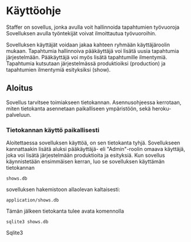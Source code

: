 # Käyttöohje

Staffer on sovellus, jonka avulla voit hallinnoida tapahtumien työvuoroja Sovelluksen avulla työntekijät voivat ilmoittautua työvuoroihin. 

Sovelluksen käyttäjät voidaan jakaa kahteen ryhmään käyttäjäroolin mukaan. Tapahtumia hallinnoiva pääkäyttäjä voi lisätä uusia tapahtumia järjestelmään. Pääkäyttäjä voi myös lisätä tapahtumille ilmentymiä. Tapahtumia kutsutaan järjestelmässä produktioiksi (production) ja tapahtumien ilmentymiä esityksiksi (show).

## Aloitus

Sovellus tarvitsee toimiakseen tietokannan. Asennusohjeessa kerrotaan, miten tietokanta asennetaan paikalliseen ympäristöön, sekä heroku-palveluun. 

### Tietokannan käyttö paikallisesti

Aloitettaessa sovelluksen käyttöä, on sen tietokanta tyhjä. Sovellukseen kannattaakin lisätä aluksi pääkäyttäjä- eli "Admin"-roolin omaava käyttäjä, joka voi lisätä järjestelmään produktioita ja esityksiä. Kun sovellus käynnistetään ensimmäisen kerran, luo se sovelluksen käyttämän tietokannan 

    shows.db
    
sovelluksen hakemistoon allaolevan kaltaisesti:

    application/shows.db
    
Tämän jälkeen tietokanta tulee avata komennolla

    sqlite3 shows.db
    
Sqlite3
